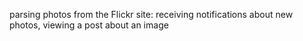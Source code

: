 parsing photos from the Flickr site:
receiving notifications about new photos, viewing a post about an image
